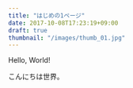 ```yaml
---
title: "はじめの1ページ"
date: 2017-10-08T17:23:19+09:00
draft: true
thumbnail: "/images/thumb_01.jpg"
---
```


Hello, World!

こんにちは世界。
